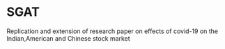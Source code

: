 # SGAT
Replication and extension of research paper on effects of covid-19 on the Indian,American and Chinese stock market
